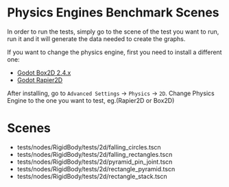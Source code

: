 # Physics Engines Benchmark Scenes

In order to run the tests, simply go to the scene of the test you want to run, run it and it will generate the data needed to create the graphs.

If you want to change the physics engine, first you need to install a different one:
- [Godot Box2D 2.4.x](https://godotengine.org/asset-library/asset/2007)
- [Godot Rapier2D](https://godotengine.org/asset-library/asset/2267)

After installing, go to `Advanced Settings` -> `Physics` -> `2D`. Change Physics Engine to the one you want to test, eg.(Rapier2D or Box2D)

# Scenes

- tests/nodes/RigidBody/tests/2d/falling_circles.tscn
- tests/nodes/RigidBody/tests/2d/falling_rectangles.tscn
- tests/nodes/RigidBody/tests/2d/pyramid_pin_joint.tscn
- tests/nodes/RigidBody/tests/2d/rectangle_pyramid.tscn
- tests/nodes/RigidBody/tests/2d/rectangle_stack.tscn
